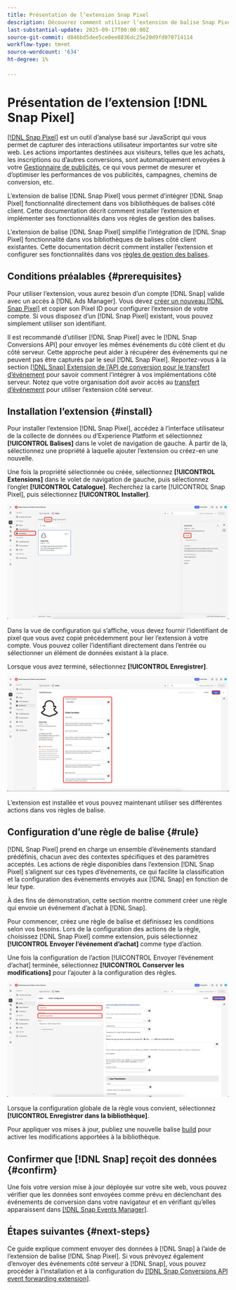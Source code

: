 ```yaml
---
title: Présentation de l’extension Snap Pixel
description: Découvrez comment utiliser l’extension de balise Snap Pixel pour capturer de précieuses interactions utilisateur dans Adobe Experience Platform.
last-substantial-update: 2025-09-17T00:00:00Z
source-git-commit: d846bd5dee5ce0ee8836dc25e20d9fd070714114
workflow-type: tm+mt
source-wordcount: '634'
ht-degree: 1%

---
```


# Présentation de l’extension [!DNL Snap Pixel]

[[!DNL Snap Pixel]](https://businesshelp.snapchat.com/s/article/snap-pixel-about) est un outil d’analyse basé sur JavaScript qui vous permet de capturer des interactions utilisateur importantes sur votre site web. Les actions importantes destinées aux visiteurs, telles que les achats, les inscriptions ou d’autres conversions, sont automatiquement envoyées à votre [Gestionnaire de publicités](http://ads.snapchat.com/), ce qui vous permet de mesurer et d’optimiser les performances de vos publicités, campagnes, chemins de conversion, etc.

L’extension de balise [!DNL Snap Pixel] vous permet d’intégrer [!DNL Snap Pixel] fonctionnalité directement dans vos bibliothèques de balises côté client. Cette documentation décrit comment installer l’extension et implémenter ses fonctionnalités dans vos règles de gestion des balises.

L’extension de balise [!DNL Snap Pixel] simplifie l’intégration de [!DNL Snap Pixel] fonctionnalité dans vos bibliothèques de balises côté client existantes. Cette documentation décrit comment installer l’extension et configurer ses fonctionnalités dans vos [ règles de gestion des balises](../../../ui/managing-resources/rules.md).

## Conditions préalables {#prerequisites}

Pour utiliser l’extension, vous aurez besoin d’un compte [!DNL Snap] valide avec un accès à [!DNL Ads Manager]. Vous devez [créer un nouveau [!DNL Snap Pixel]](https://forbusiness.snapchat.com/advertising/snap-pixel#about) et copier son Pixel ID pour configurer l’extension de votre compte. Si vous disposez d’un [!DNL Snap Pixel] existant, vous pouvez simplement utiliser son identifiant.

Il est recommandé d’utiliser [!DNL Snap Pixel] avec le [!DNL Snap Conversions API] pour envoyer les mêmes événements du côté client et du côté serveur. Cette approche peut aider à récupérer des événements qui ne peuvent pas être capturés par le seul [!DNL Snap Pixel]. Reportez-vous à la section [[!DNL Snap] Extension de l’API de conversion pour le transfert d’événement](../../server/snap/overview.md) pour savoir comment l’intégrer à vos implémentations côté serveur. Notez que votre organisation doit avoir accès au [transfert d’événement](../../../ui/event-forwarding/overview.md) pour utiliser l’extension côté serveur.

## Installation l’extension {#install}

Pour installer l’extension [!DNL Snap Pixel], accédez à l’interface utilisateur de la collecte de données ou d’Experience Platform et sélectionnez **[!UICONTROL Balises]** dans le volet de navigation de gauche. À partir de là, sélectionnez une propriété à laquelle ajouter l’extension ou créez-en une nouvelle.

Une fois la propriété sélectionnée ou créée, sélectionnez **[!UICONTROL Extensions]** dans le volet de navigation de gauche, puis sélectionnez l’onglet **[!UICONTROL Catalogue]**. Recherchez la carte [!UICONTROL Snap Pixel], puis sélectionnez **[!UICONTROL Installer]**.

![Le bouton [!UICONTROL Installer] sélectionné pour l’extension [!UICONTROL Snap Pixel] dans l’interface utilisateur de la collecte de données.](./images/install.png)

Dans la vue de configuration qui s’affiche, vous devez fournir l’identifiant de pixel que vous avez copié précédemment pour lier l’extension à votre compte. Vous pouvez coller l’identifiant directement dans l’entrée ou sélectionner un élément de données existant à la place.

Lorsque vous avez terminé, sélectionnez **[!UICONTROL Enregistrer]**.

![Identifiant [!DNL Pixel] fourni en tant qu’élément de données dans la vue de configuration de l’extension.](./images/configure.png)

L’extension est installée et vous pouvez maintenant utiliser ses différentes actions dans vos règles de balise.

## Configuration d’une règle de balise {#rule}

[!DNL Snap Pixel] prend en charge un ensemble d’événements standard prédéfinis, chacun avec des contextes spécifiques et des paramètres acceptés. Les actions de règle disponibles dans l’extension [!DNL Snap Pixel] s’alignent sur ces types d’événements, ce qui facilite la classification et la configuration des événements envoyés aux [!DNL Snap] en fonction de leur type.

À des fins de démonstration, cette section montre comment créer une règle qui envoie un événement d’achat à [!DNL Snap].

Pour commencer, créez une règle de balise et définissez les conditions selon vos besoins. Lors de la configuration des actions de la règle, choisissez [!DNL Snap Pixel] comme extension, puis sélectionnez **[!UICONTROL Envoyer l’événement d’achat]** comme type d’action.

Une fois la configuration de l’action [!UICONTROL Envoyer l’événement d’achat] terminée, sélectionnez **[!UICONTROL Conserver les modifications]** pour l’ajouter à la configuration des règles.

![Type d’action [!UICONTROL &#x200B; Envoyer l’événement d’achat &#x200B;] sélectionné pour une règle dans l’interface utilisateur de collecte de données.](./images/action-type.png)

Lorsque la configuration globale de la règle vous convient, sélectionnez **[!UICONTROL Enregistrer dans la bibliothèque]**.

Pour appliquer vos mises à jour, publiez une nouvelle balise [build](../../../ui/publishing/builds.md) pour activer les modifications apportées à la bibliothèque.

## Confirmer que [!DNL Snap] reçoit des données {#confirm}

Une fois votre version mise à jour déployée sur votre site web, vous pouvez vérifier que les données sont envoyées comme prévu en déclenchant des événements de conversion dans votre navigateur et en vérifiant qu’elles apparaissent dans [[!DNL Snap Events Manager]](https://businesshelp.snapchat.com/s/article/events-manager).

## Étapes suivantes {#next-steps}

Ce guide explique comment envoyer des données à [!DNL Snap] à l’aide de l’extension de balise [!DNL Snap Pixel]. Si vous prévoyez également d’envoyer des événements côté serveur à [!DNL Snap], vous pouvez procéder à l’installation et à la configuration du [[!DNL Snap Conversions API event forwarding extension]](../../server/snap/overview.md).
